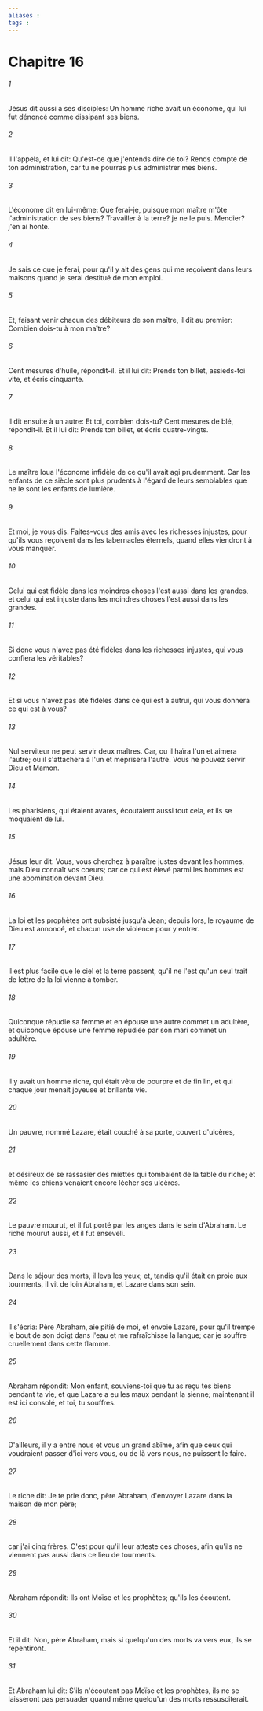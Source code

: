 ```yaml
---
aliases : 
tags : 
---
```


# Chapitre 16

###### 1
Jésus dit aussi à ses disciples: Un homme riche avait un économe, qui lui fut dénoncé comme dissipant ses biens.
###### 2
Il l'appela, et lui dit: Qu'est-ce que j'entends dire de toi? Rends compte de ton administration, car tu ne pourras plus administrer mes biens.
###### 3
L'économe dit en lui-même: Que ferai-je, puisque mon maître m'ôte l'administration de ses biens? Travailler à la terre? je ne le puis. Mendier? j'en ai honte.
###### 4
Je sais ce que je ferai, pour qu'il y ait des gens qui me reçoivent dans leurs maisons quand je serai destitué de mon emploi.
###### 5
Et, faisant venir chacun des débiteurs de son maître, il dit au premier: Combien dois-tu à mon maître?
###### 6
Cent mesures d'huile, répondit-il. Et il lui dit: Prends ton billet, assieds-toi vite, et écris cinquante.
###### 7
Il dit ensuite à un autre: Et toi, combien dois-tu? Cent mesures de blé, répondit-il. Et il lui dit: Prends ton billet, et écris quatre-vingts.
###### 8
Le maître loua l'économe infidèle de ce qu'il avait agi prudemment. Car les enfants de ce siècle sont plus prudents à l'égard de leurs semblables que ne le sont les enfants de lumière.
###### 9
Et moi, je vous dis: Faites-vous des amis avec les richesses injustes, pour qu'ils vous reçoivent dans les tabernacles éternels, quand elles viendront à vous manquer.
###### 10
Celui qui est fidèle dans les moindres choses l'est aussi dans les grandes, et celui qui est injuste dans les moindres choses l'est aussi dans les grandes.
###### 11
Si donc vous n'avez pas été fidèles dans les richesses injustes, qui vous confiera les véritables?
###### 12
Et si vous n'avez pas été fidèles dans ce qui est à autrui, qui vous donnera ce qui est à vous?
###### 13
Nul serviteur ne peut servir deux maîtres. Car, ou il haïra l'un et aimera l'autre; ou il s'attachera à l'un et méprisera l'autre. Vous ne pouvez servir Dieu et Mamon.
###### 14
Les pharisiens, qui étaient avares, écoutaient aussi tout cela, et ils se moquaient de lui.
###### 15
Jésus leur dit: Vous, vous cherchez à paraître justes devant les hommes, mais Dieu connaît vos coeurs; car ce qui est élevé parmi les hommes est une abomination devant Dieu.
###### 16
La loi et les prophètes ont subsisté jusqu'à Jean; depuis lors, le royaume de Dieu est annoncé, et chacun use de violence pour y entrer.
###### 17
Il est plus facile que le ciel et la terre passent, qu'il ne l'est qu'un seul trait de lettre de la loi vienne à tomber.
###### 18
Quiconque répudie sa femme et en épouse une autre commet un adultère, et quiconque épouse une femme répudiée par son mari commet un adultère.
###### 19
Il y avait un homme riche, qui était vêtu de pourpre et de fin lin, et qui chaque jour menait joyeuse et brillante vie.
###### 20
Un pauvre, nommé Lazare, était couché à sa porte, couvert d'ulcères,
###### 21
et désireux de se rassasier des miettes qui tombaient de la table du riche; et même les chiens venaient encore lécher ses ulcères.
###### 22
Le pauvre mourut, et il fut porté par les anges dans le sein d'Abraham. Le riche mourut aussi, et il fut enseveli.
###### 23
Dans le séjour des morts, il leva les yeux; et, tandis qu'il était en proie aux tourments, il vit de loin Abraham, et Lazare dans son sein.
###### 24
Il s'écria: Père Abraham, aie pitié de moi, et envoie Lazare, pour qu'il trempe le bout de son doigt dans l'eau et me rafraîchisse la langue; car je souffre cruellement dans cette flamme.
###### 25
Abraham répondit: Mon enfant, souviens-toi que tu as reçu tes biens pendant ta vie, et que Lazare a eu les maux pendant la sienne; maintenant il est ici consolé, et toi, tu souffres.
###### 26
D'ailleurs, il y a entre nous et vous un grand abîme, afin que ceux qui voudraient passer d'ici vers vous, ou de là vers nous, ne puissent le faire.
###### 27
Le riche dit: Je te prie donc, père Abraham, d'envoyer Lazare dans la maison de mon père;
###### 28
car j'ai cinq frères. C'est pour qu'il leur atteste ces choses, afin qu'ils ne viennent pas aussi dans ce lieu de tourments.
###### 29
Abraham répondit: Ils ont Moïse et les prophètes; qu'ils les écoutent.
###### 30
Et il dit: Non, père Abraham, mais si quelqu'un des morts va vers eux, ils se repentiront.
###### 31
Et Abraham lui dit: S'ils n'écoutent pas Moïse et les prophètes, ils ne se laisseront pas persuader quand même quelqu'un des morts ressusciterait.

